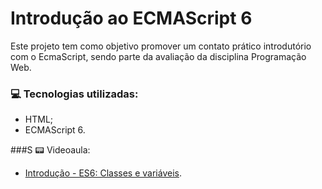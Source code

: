 # Introdução ao ECMAScript 6
Este projeto tem como objetivo promover um contato prático introdutório com o EcmaScript, sendo parte da avaliação da disciplina Programação Web.

### :computer: Tecnologias utilizadas:
- HTML;
- ECMAScript 6.

###S :pager: Videoaula:
- [Introdução - ES6: Classes e variáveis](https://www.youtube.com/watch?v=ryK4VsyXJLA).